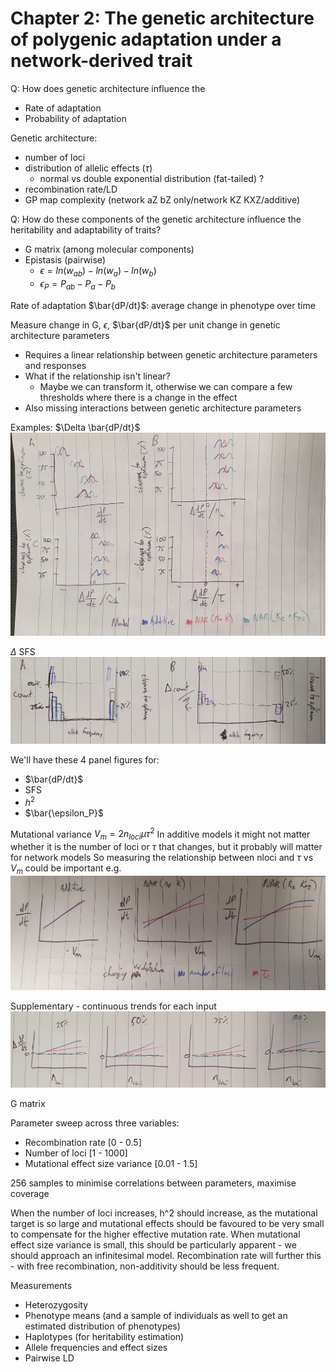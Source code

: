 # Chapter 2: The genetic architecture of polygenic adaptation under a network-derived trait

Q: How does genetic architecture influence the
- Rate of adaptation
- Probability of adaptation


Genetic architecture:
- number of loci
- distribution of allelic effects ($\tau$)
  - normal vs double exponential distribution (fat-tailed) ?
- recombination rate/LD
- GP map complexity (network aZ bZ only/network KZ KXZ/additive)

Q: How do these components of the genetic architecture influence the heritability and adaptability of traits?
- G matrix (among molecular components)
- Epistasis (pairwise)
  - $\epsilon = ln(w_{ab}) - ln(w_{a}) - ln(w_{b})$
  - $\epsilon_P = P_{ab} - P_{a} - P_{b}$

Rate of adaptation
$\bar{dP/dt}$: average change in phenotype over time

Measure change in G, $\epsilon$, $\bar{dP/dt}$ per unit change in genetic architecture parameters
- Requires a linear relationship between genetic architecture parameters and responses
- What if the relationship isn't linear?
  - Maybe we can transform it, otherwise we can compare a few thresholds where there is a change in the effect
- Also missing interactions between genetic architecture parameters

Examples:
$\Delta \bar{dP/dt}$
![](fig1.jpg)

$\Delta$ SFS
![](fig2.jpg)

We'll have these 4 panel figures for:
- $\bar{dP/dt}$
- SFS
- $h^2$
- $\bar{\epsilon_P}$

Mutational variance
$V_m = 2n_{loci}\mu\tau^2$
In additive models it might not matter whether it is the number of loci or $\tau$ that changes, but it probably will matter for network models
So measuring the relationship between nloci and $\tau$ vs $V_m$ could be important e.g.
![](fig4.jpg)

Supplementary - continuous trends for each input
![](fig3.jpg)



G matrix


Parameter sweep across three variables:
- Recombination rate [0 - 0.5]
- Number of loci [1 - 1000]
- Mutational effect size variance [0.01 - 1.5]

256 samples to minimise correlations between parameters, maximise coverage

When the number of loci increases, h^2 should increase, as the mutational target is so large and mutational effects
should be favoured to be very small to compensate for the higher effective mutation rate. When mutational effect
size variance is small, this should be particularly apparent - we should approach an infinitesimal model.
Recombination rate will further this - with free recombination, non-additivity should be less frequent.

Measurements
- Heterozygosity
- Phenotype means (and a sample of individuals as well to get an estimated distribution of phenotypes)
- Haplotypes (for heritability estimation)
- Allele frequencies and effect sizes
- Pairwise LD
